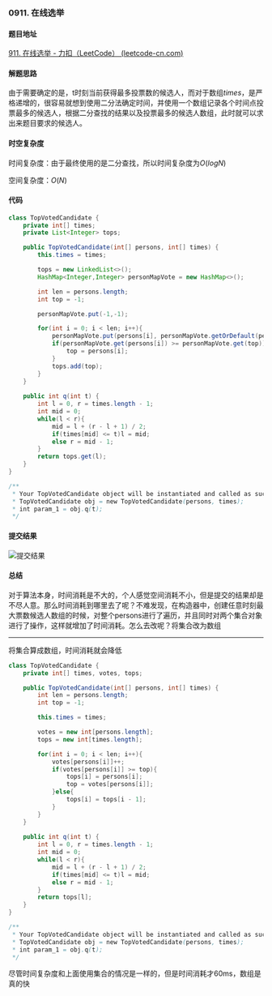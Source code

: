 ### 0911. 在线选举

#### 题目地址

[911. 在线选举 - 力扣（LeetCode） (leetcode-cn.com)](https://leetcode-cn.com/problems/online-election/)

#### 解题思路

由于需要确定的是，t时刻当前获得最多投票数的候选人，而对于数组$times$​​，是严格递增的，很容易就想到使用二分法确定时间，并使用一个数组记录各个时间点投票最多的候选人，根据二分查找的结果以及投票最多的候选人数组，此时就可以求出来题目要求的候选人。

#### 时空复杂度

时间复杂度：由于最终使用的是二分查找，所以时间复杂度为$O(logN)$

空间复杂度：$O(N)$

#### 代码

```java
class TopVotedCandidate {
    private int[] times;
    private List<Integer> tops;

    public TopVotedCandidate(int[] persons, int[] times) {
        this.times = times;

        tops = new LinkedList<>();
        HashMap<Integer,Integer> personMapVote = new HashMap<>();

        int len = persons.length;
        int top = -1;

        personMapVote.put(-1,-1);

        for(int i = 0; i < len; i++){
            personMapVote.put(persons[i], personMapVote.getOrDefault(persons[i], 0) + 1);
            if(personMapVote.get(persons[i]) >= personMapVote.get(top)){
                top = persons[i];
            }
            tops.add(top);
        }
    }
    
    public int q(int t) {
        int l = 0, r = times.length - 1;
        int mid = 0;
        while(l < r){
            mid = l + (r - l + 1) / 2;
            if(times[mid] <= t)l = mid;
            else r = mid - 1;
        }
        return tops.get(l);
    }
}

/**
 * Your TopVotedCandidate object will be instantiated and called as such:
 * TopVotedCandidate obj = new TopVotedCandidate(persons, times);
 * int param_1 = obj.q(t);
 */
```

#### 提交结果

![提交结果](https://gitee.com/QingShanxl/pictures/raw/master/img//image-20211211104458326.png)

#### 总结

对于算法本身，时间消耗是不大的，个人感觉空间消耗不小，但是提交的结果却是不尽人意。那么时间消耗到哪里去了呢？不难发现，在构造器中，创建任意时刻最大票数候选人数组的时候，对整个persons进行了遍历，并且同时对两个集合对象进行了操作，这样就增加了时间消耗。怎么去改呢？将集合改为数组

---

将集合算成数组，时间消耗就会降低

```java
class TopVotedCandidate {
    private int[] times, votes, tops;

    public TopVotedCandidate(int[] persons, int[] times) {
        int len = persons.length;
        int top = -1;

        this.times = times;

        votes = new int[persons.length];
        tops = new int[times.length];

        for(int i = 0; i < len; i++){
            votes[persons[i]]++;
            if(votes[persons[i]] >= top){
                tops[i] = persons[i];
                top = votes[persons[i]];
            }else{
                tops[i] = tops[i - 1];
            }
        }
    }
    
    public int q(int t) {
        int l = 0, r = times.length - 1;
        int mid = 0;
        while(l < r){
            mid = l + (r - l + 1) / 2;
            if(times[mid] <= t)l = mid;
            else r = mid - 1;
        }
        return tops[l];
    }
}

/**
 * Your TopVotedCandidate object will be instantiated and called as such:
 * TopVotedCandidate obj = new TopVotedCandidate(persons, times);
 * int param_1 = obj.q(t);
 */
```

尽管时间复杂度和上面使用集合的情况是一样的，但是时间消耗才60ms，数组是真的快
